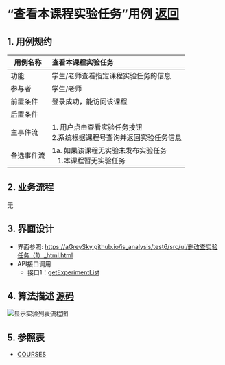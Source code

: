 # “查看本课程实验任务”用例 [返回](../../README.md)

## 1. 用例规约

|用例名称|查看本课程实验任务|
|-------|:-------------|
|功能|学生/老师查看指定课程实验任务的信息|
|参与者|学生/老师|
|前置条件| 登录成功，能访问该课程|
|后置条件||
|主事件流| 1. 用户点击查看实验任务按钮<br/>2.系统根据课程号查询并返回实验任务信息<br/>|
|备选事件流|1a. 如果该课程无实验未发布实验任务 <br/>&nbsp;&nbsp; 1.本课程暂无实验任务|

## 2. 业务流程
无

## 3. 界面设计
- 界面参照: https://aGreySky.github.io/is_analysis/test6/src/ui/删改查实验任务（1）_html.html
- API接口调用
    - 接口1：[getExperimentList](../接口/getExperiments.md)

## 4. 算法描述 [源码](../流程图/显示实验列表流程图.wsd)
![显示实验列表流程图](../images/流程图/显示实验列表流程图.png)
    
## 5. 参照表

- [COURSES](../数据库设计/数据库设计.md/#COURSES)